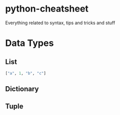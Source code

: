 python-cheatsheet
=================

Everything related to syntax, tips and tricks and stuff

# Data Types
## List
```python
["a", 1, "b", "c"]
````
## Dictionary
## Tuple

